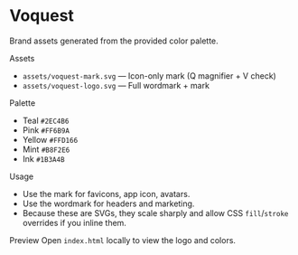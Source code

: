 # Voquest

Brand assets generated from the provided color palette.

Assets
- `assets/voquest-mark.svg` — Icon-only mark (Q magnifier + V check)
- `assets/voquest-logo.svg` — Full wordmark + mark

Palette
- Teal `#2EC4B6`
- Pink `#FF6B9A`
- Yellow `#FFD166`
- Mint `#B8F2E6`
- Ink `#1B3A4B`

Usage
- Use the mark for favicons, app icon, avatars.
- Use the wordmark for headers and marketing.
- Because these are SVGs, they scale sharply and allow CSS `fill`/`stroke` overrides if you inline them.

Preview
Open `index.html` locally to view the logo and colors.